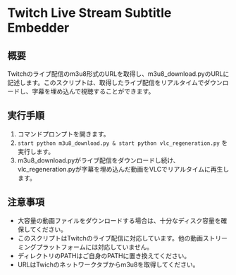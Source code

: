 # Twitch Live Stream Subtitle Embedder

## 概要

Twitchのライブ配信のm3u8形式のURLを取得し、m3u8_download.pyのURLに記述します。このスクリプトは、取得したライブ配信をリアルタイムでダウンロードし、字幕を埋め込んで視聴することができます。

## 実行手順

1. コマンドプロンプトを開きます。
2. `start python m3u8_download.py & start python vlc_regeneration.py` を実行します。
3. m3u8_download.pyがライブ配信をダウンロードし続け、vlc_regeneration.pyが字幕を埋め込んだ動画をVLCでリアルタイムに再生します。

## 注意事項

- 大容量の動画ファイルをダウンロードする場合は、十分なディスク容量を確保してください。
- このスクリプトはTwitchのライブ配信に対応しています。他の動画ストリーミングプラットフォームには対応していません。
- ディレクトリのPATHはご自身のPATHに置き換えてください。
- URLはTwichのネットワークタブからm3u8を取得してください。

